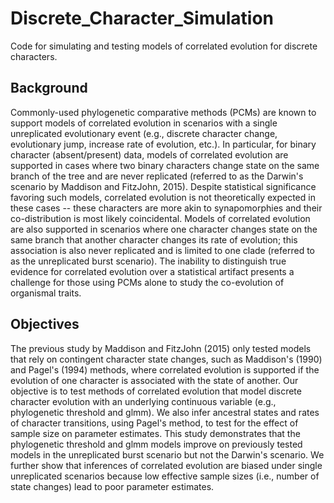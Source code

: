 # Discrete_Character_Simulation
Code for simulating and testing models of correlated evolution for discrete characters.

## Background
Commonly-used phylogenetic comparative methods (PCMs) are known to support models of correlated evolution in scenarios with a single unreplicated evolutionary event (e.g., discrete character change, evolutionary jump, increase rate of evolution, etc.). In particular, for binary character (absent/present) data, models of correlated evolution are supported in cases where two binary characters change state on the same branch of the tree and are never replicated (referred to as the Darwin's scenario by Maddison and FitzJohn, 2015). Despite statistical significance favoring such models, correlated evolution is not theoretically expected in these cases -- these characters are more akin to synapomorphies and their co-distribution is most likely coincidental. Models of correlated evolution are also supported in scenarios where one character changes state on the same branch that another character changes its rate of evolution; this association is also never replicated and is limited to one clade (referred to as the unreplicated burst scenario). The inability to distinguish true evidence for correlated evolution over a statistical artifact presents a challenge for those using PCMs alone to study the co-evolution of organismal traits.

## Objectives
The previous study by Maddison and FitzJohn (2015) only tested models that rely on contingent character state changes, such as Maddison's (1990) and Pagel's (1994) methods, where correlated evolution is supported if the evolution of one character is associated with the state of another. Our objective is to test methods of correlated evolution that model discrete character evolution with an underlying continuous variable (e.g., phylogenetic threshold and glmm). We also infer ancestral states and rates of character transitions, using Pagel's method, to test for the effect of sample size on parameter estimates. This study demonstrates that the phylogenetic threshold and glmm models improve on previously tested models in the unreplicated burst scenario but not the Darwin's scenario. We further show that inferences of correlated evolution are biased under single unreplicated scenarios because low effective sample sizes (i.e., number of state changes) lead to poor parameter estimates. 
